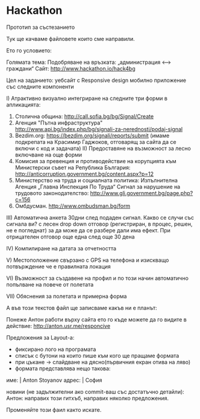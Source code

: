 ﻿# Hackathon
Прототип за състезанието

Тук ще качваме файловете които сме направили.

Ето го условието:

Голямата тема: Подобряване на връзката: „администрация <–> граждани“
Сайт: http://www.hackathon.io/hack4bg

Цел на заданието: 
уебсайт с Responsive design
мобилно приложение със следните компоненти

I) Атрактивно визуално интегриране на следните три форми в апликацията:
1. Столична община: <http://call.sofia.bg/bg/Signal/Create>
2. Агенция "Пътна инфраструктура" <http://www.api.bg/index.php/bg/signali-za-nerednosti/podaj-signal>
3. Bezdim.org:  <https://bezdim.org/signali/reports/submit>
(имаме подкрепата на Красимир Гаджоков, отговарящ за сайта да се включи с код и задачата)
II) Предоставяне на възможност за лесно включване на още форми
1. Комисия за превенция и противодействие на корупцията към Министерски съвет на Република България: <http://anticorruption.government.bg/content.aspx?p=12>
2. Министерство на труда и социалната политика: Изпълнителна Агенция „Главна Инспекция По Труда“ Сигнал за нарушение на трудовото законодателство: <http://www.gli.government.bg/page.php?c=156>
3. Омбдусман. http://www.ombudsman.bg/form

III) Автоматична анкета 30дни след подаден сигнал. Какво се случи със сигнала ви? с лесен drop down отговор (регистриран, в процес, решен, не е погледнат) за да може да се разбере дали има ефект. При отрицателен отговор още една след още 30 дена

IV) Компилиране на датата за отчетността

V) Местоположение свързано с GPS на телефона и изискващо потвърждение че е правилната локация 

VI) Възможност за създавене на профил и по този начин автоматично попълване на повече от полетата

VII) Обяснения за полетата и примерна форма


А във този текстов файл ще записваме какъв ни е планът:

Понеже Антон работи върху сайта ето го къде можете да го видите в действие:
http://anton.usr.me/responcive

Предложения за Layout-а:
- фиксирано лого на програмата
- списък с бутони на които пише към кого ще пращаме формата
- при цъкане -> слайдване на дясно(първичния екран отива на ляво)
- формата представлява нещо такова:

име:   | Anton Stoyanov
адрес: | София

новини (не задължителни ако commit-ваш със достатъчно детайли):
Антон: направих този гитхъб, направих няколко предложения.


Променяйте този фаил както искате.